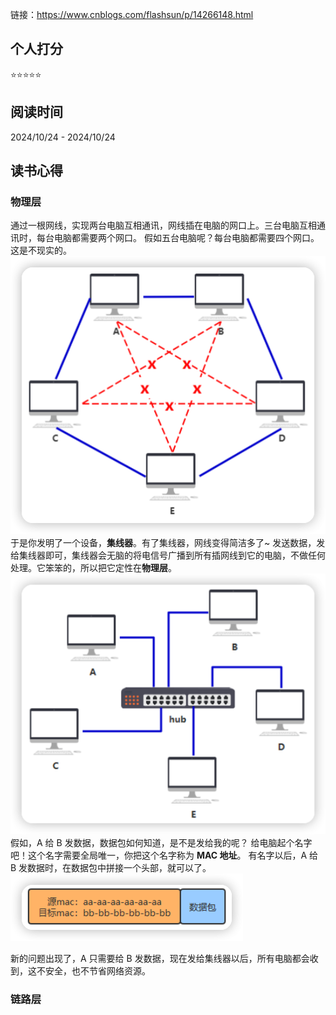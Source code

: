 链接：https://www.cnblogs.com/flashsun/p/14266148.html

## 个人打分
⭐️⭐️⭐️⭐️⭐️

## 阅读时间
2024/10/24 - 2024/10/24

## 读书心得

### 物理层
通过一根网线，实现两台电脑互相通讯，网线插在电脑的网口上。三台电脑互相通讯时，每台电脑都需要两个网口。
假如五台电脑呢？每台电脑都需要四个网口。这是不现实的。
![](./物理层-1.png)
于是你发明了一个设备，**集线器**。有了集线器，网线变得简洁多了~
发送数据，发给集线器即可，集线器会无脑的将电信号广播到所有插网线到它的电脑，不做任何处理。它笨笨的，所以把它定性在**物理层**。
![](./物理层-2.png)
假如，A 给 B 发数据，数据包如何知道，是不是发给我的呢？
给电脑起个名字吧！这个名字需要全局唯一，你把这个名字称为 **MAC 地址**。
有名字以后，A 给 B 发数据时，在数据包中拼接一个头部，就可以了。
![](./物理层-3.png)

新的问题出现了，A 只需要给 B 发数据，现在发给集线器以后，所有电脑都会收到，这不安全，也不节省网络资源。

### 链路层
